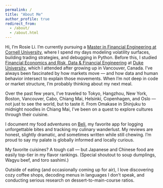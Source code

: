 ```yaml
---
permalink: /
title: "About Me"
author_profile: true
redirect_from: 
  - /about/
  - /about.html
---
```


Hi, I’m Rosie Li. I’m currently pursuing a [Master in Financial Engineering at Cornell University](https://www.orie.cornell.edu/orie/programs/graduate-programs/financial-engineering), where I spend my days modeling volatility surfaces, building trading strategies, and debugging in Python. Before this, I studied [Financial Economics and Risk, Data & Financial Engineering](https://econ.duke.edu/) at [Duke University](https://www.duke.edu/), which I attended after growing up in Vancouver, Canada. I’ve always been fascinated by how markets move — and how data and human behavior intersect to explain those movements. When I’m not deep in code or market structure, I’m probably thinking about my next meal.

Over the past few years, I’ve traveled to Tokyo, Hangzhou, New York, Boston, Vancouver, Cabo, Chiang Mai, Helsinki, Copenhagen, and Oslo — not just to see the world, but to taste it. From Omakase in Shinjuku to midnight noodles in Chiang Mai, I’ve been on a quest to explore cultures through their cuisine.

I document my food adventures on [Beli](https://beliapp.co/app/rosiehy), my favorite app for logging unforgettable bites and tracking my culinary wanderlust. My reviews are honest, slightly dramatic, and sometimes written while still chewing. I’m proud to say my palate is globally informed and locally curious.

My favorite cuisines? A tough call — but Japanese and Chinese food are easily top-tier in my flavor rankings. (Special shoutout to soup dumplings, Wagyu beef, and toro sashimi.)

Outside of eating (and occasionally coming up for air), I love discovering cozy coffee shops, decoding menus in languages I don’t speak, and conducting serious research on dessert-to-main-course ratios.

